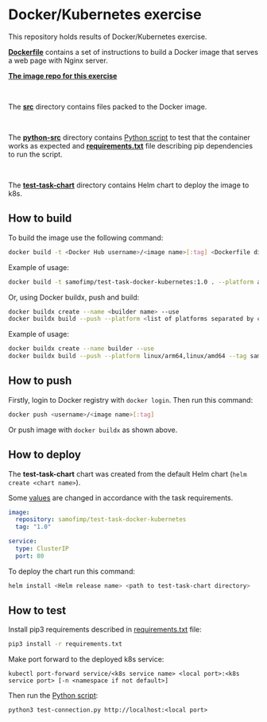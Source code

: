 # Docker/Kubernetes exercise

This repository holds results of Docker/Kubernetes exercise.

[**Dockerfile**](./Dockerfile) contains a set of instructions to build a Docker image that serves a web page with Nginx server.

[**The image repo for this exercise**](https://hub.docker.com/repository/docker/samofimp/test-task-docker-kubernetes)

<br>

The [**src**](./src/) directory contains files packed to the Docker image.

<br>

The [**python-src**](./python-src/) directory contains [Python script](./python-src/test-connection.py) to test that the container works as expected and [**requirements.txt**](./python-src/requirements.txt) file describing pip dependencies to run the script.

<br>

The [**test-task-chart**](./test-task-chart/) directory contains Helm chart to deploy the image to k8s.

## How to build

To build the image use the following command:
```bash
docker build -t <Docker Hub username>/<image name>[:tag] <Dockerfile directory> [--platform <platform name>]
```

Example of usage:
```bash
docker build -t samofimp/test-task-docker-kubernetes:1.0 . --platform amd64
```

Or, using Docker buildx, push and build:
```bash
docker buildx create --name <builder name> --use
docker buildx build --push --platform <list of platforms separated by comma> --tag <username>/<image name>:<tag> <Dockerfile directory>
```

Example of usage:
```bash
docker buildx create --name builder --use
docker buildx build --push --platform linux/arm64,linux/amd64 --tag samofimp/test-task-docker-kubernetes:1.0 .
```

## How to push

Firstly, login to Docker registry with ```docker login```. Then run this command:
```bash
docker push <username>/<image name>[:tag]
```

Or push image with ```docker buildx``` as shown above.

## How to deploy

The **test-task-chart** chart was created from the default Helm chart (```helm create <chart name>```).

Some [values](./test-task-chart/values.yaml) are changed in accordance with the task requirements.

```yaml
image:
  repository: samofimp/test-task-docker-kubernetes
  tag: "1.0"

service:
  type: ClusterIP
  port: 80
```

To deploy the chart run this command:
```bash
helm install <Helm release name> <path to test-task-chart directory> 
```

## How to test

Install pip3 requirements described in [requirements.txt](./python-src/requirements.txt) file:
```bash
pip3 install -r requirements.txt
```

Make port forward to the deployed k8s service:
```
kubectl port-forward service/<k8s service name> <local port>:<k8s service port> [-n <namespace if not default>]
```

Then run the [Python script](./python-src/test-connection.py):
```
python3 test-connection.py http://localhost:<local port>
```
